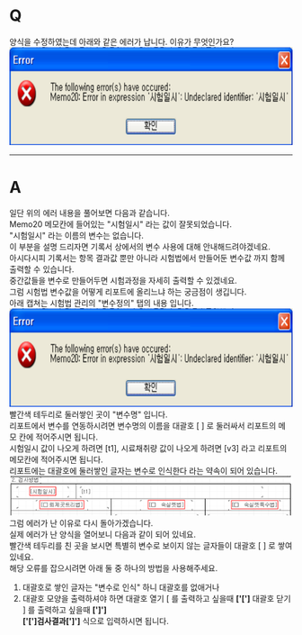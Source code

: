 # Q

양식을 수정하였는데 아래와 같은 에러가 납니다. 이유가 무엇인가요?  
![](/assets/faq/002-03/01이미지_2.png)
***
# A

일단 위의 에러 내용을 풀어보면 다음과 같습니다.  
Memo20 메모칸에 들어있는 "시험일시" 라는 값이 잘못되었습니다.  
"시험일시" 라는 이름의 변수는 없습니다.  
이 부분을 설명 드리자면 기록서 상에서의 변수 사용에 대해 안내해드려야겠네요.  
아시다시피 기록서는 항목 결과값 뿐만 아니라 시험법에서 만들어둔 변수값 까지 함께 출력할 수 있습니다.  
중간값들을 변수로 만들어두면 시험과정을 자세히 출력할 수 있겠네요.  
그럼 시험법 변수값을 어떻게 리포트에 올리느냐 하는 궁금점이 생깁니다.  
아래 캡쳐는 시험법 관리의 "변수정의" 탭의 내용 입니다.  
![](/assets/faq/002-03/01이미지_2.png)  
빨간색 테두리로 둘러쌓인 곳이 "변수명" 입니다.  
리포트에서 변수를 연동하시려면 변수명의 이름을 대괄호  [ ] 로 둘러싸서 리포트의 메모 칸에 적어주시면 됩니다.  
시험일시 값이 나오게 하려면 [t1], 시료채취량 값이 나오게 하려면 [v3] 라고 리포트의 메모칸에 적어주시면 됩니다.  
리포트에는 대괄호에 둘러쌓인 글자는 변수로 인식한다 라는 약속이 되어 있습니다.  
![](/assets/faq/002-03/03이미지_4.png)  
그럼 에러가 난 이유로 다시 돌아가겠습니다.  
실제 에러가 난 양식을 열어보니 다음과 같이 되어 있네요.  
빨간색 테두리를 친 곳을 보시면 특별히 변수로 보이지 않는 글자들이 대괄호 [ ] 로 쌓여 있네요.  
해당 오류를 잡으시려면 아래 둘 중 하나의 방법을 사용해주세요.  
1. 대괄호로 쌓인 글자는 "변수로 인식" 하니 대괄호를 없애거나
1. 대괄호 모양을 출력하셔야 하면 
대괄호 열기 [ 를 출력하고 싶을때 **['[']** 
대괄호 닫기 ] 를 출력하고 싶을때 **[']']**  
**['[']검사결과[']']** 식으로 입력하시면 됩니다.
